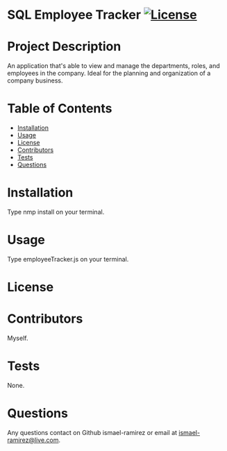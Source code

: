 # **SQL Employee Tracker**                 [![License](https://img.shields.io/badge/License--blue.svg)](https://opensource.org/licenses/)
  # Project Description
  An application that's able to view and manage the departments, roles, and employees in the company. Ideal for the planning and organization of a company business.
  # Table of Contents
  * [Installation](#installation)
  * [Usage](#usage)
  * [License](#license)
  * [Contributors](#contributors)
  * [Tests](#tests)
  * [Questions](#questions)
  
  # Installation
  Type nmp install on your terminal.
  # Usage
  Type employeeTracker.js on your terminal.
  # License
  
  # Contributors
  Myself.
  # Tests
  None.
  # Questions
  Any questions contact on Github ismael-ramirez or email at ismael-ramirez@live.com.
